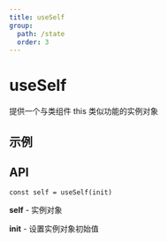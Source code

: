 ```yaml
---
title: useSelf
group:
  path: /state
  order: 3
---
```


# useSelf

提供一个与类组件 this 类似功能的实例对象

## 示例

<code src="./useSelf.demo.tsx" desc="一般用于存放需要在组件各处使用，而不需要与组件同步更新的状态，使用实例属性的好处是它不会受到闭包的影响，你可以在组件内任意位置安全的获取到最新的值"></code>

## API

`const self = useSelf(init)`

**self** - 实例对象

**init** - 设置实例对象初始值
